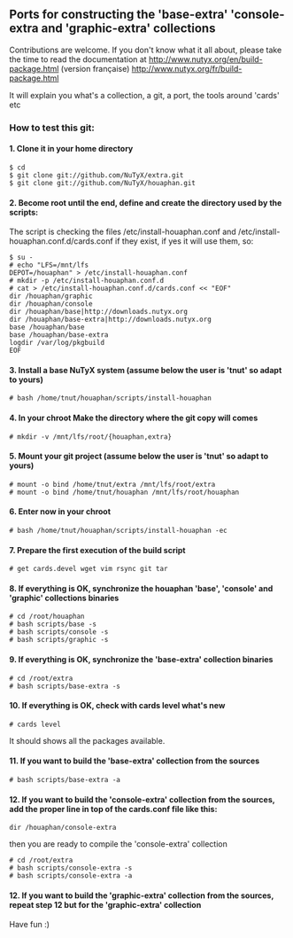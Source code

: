 ## Ports for constructing the 'base-extra' 'console-extra and 'graphic-extra' collections

Contributions are welcome. If you don't know what it all about, please take the time to read the documentation at
http://www.nutyx.org/en/build-package.html
(version française)
http://www.nutyx.org/fr/build-package.html

It will explain you what's a collection, a git, a port, the tools around 'cards' etc

### How to test this git:

#### 1. Clone it in your home directory

    $ cd
    $ git clone git://github.com/NuTyX/extra.git
    $ git clone git://github.com/NuTyX/houaphan.git

#### 2. Become root until the end, define and create the directory used by the scripts:

 The script is checking the files /etc/install-houaphan.conf and /etc/install-houaphan.conf.d/cards.conf if they exist, if yes it will use them, so:

    $ su -
    # echo "LFS=/mnt/lfs
    DEPOT=/houaphan" > /etc/install-houaphan.conf
    # mkdir -p /etc/install-houaphan.conf.d
    # cat > /etc/install-houaphan.conf.d/cards.conf << "EOF"
    dir /houaphan/graphic
    dir /houaphan/console
    dir /houaphan/base|http://downloads.nutyx.org
    dir /houaphan/base-extra|http://downloads.nutyx.org
    base /houaphan/base
    base /houaphan/base-extra
    logdir /var/log/pkgbuild
    EOF

#### 3. Install a base NuTyX system (assume below the user is 'tnut' so adapt to yours)

    # bash /home/tnut/houaphan/scripts/install-houaphan

#### 4. In your chroot Make the directory where the git copy will comes

    # mkdir -v /mnt/lfs/root/{houaphan,extra}

#### 5. Mount your git project (assume below the user is 'tnut' so adapt to yours)

    # mount -o bind /home/tnut/extra /mnt/lfs/root/extra
    # mount -o bind /home/tnut/houaphan /mnt/lfs/root/houaphan

#### 6. Enter now in your chroot

    # bash /home/tnut/houaphan/scripts/install-houaphan -ec

#### 7. Prepare the first execution of the build script

    # get cards.devel wget vim rsync git tar
 
#### 8. If everything is OK, synchronize the  houaphan 'base', 'console' and 'graphic' collections binaries

    # cd /root/houaphan
    # bash scripts/base -s
    # bash scripts/console -s
    # bash scripts/graphic -s
    
#### 9. If everything is OK, synchronize the 'base-extra' collection binaries 

    # cd /root/extra
    # bash scripts/base-extra -s

#### 10. If everything is OK, check with cards level what's new

    # cards level

 It should shows all the packages available.

#### 11. If you want to build the 'base-extra' collection from the sources

    # bash scripts/base-extra -a

#### 12. If you want to build the 'console-extra' collection from the sources, add the proper line in top of the cards.conf file like this:

    dir /houaphan/console-extra

 then you are ready to compile the 'console-extra' collection

    # cd /root/extra
    # bash scripts/console-extra -s
    # bash scripts/console-extra -a

#### 12. If you want to build the 'graphic-extra' collection from the sources, repeat step 12 but for the 'graphic-extra' collection

Have fun :)
